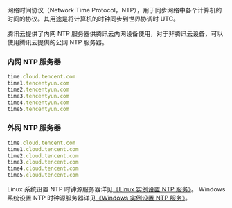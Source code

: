 网络时间协议（Network Time Protocol，NTP），用于同步网络中各个计算机的时间的协议。其用途是将计算机的时钟同步到世界协调时 UTC。

腾讯云提供了内网 NTP 服务器供腾讯云内网设备使用，对于非腾讯云设备，可以使用腾讯云提供的公网 NTP 服务器。

### 内网 NTP 服务器

```ruby
time.cloud.tencent.com
time1.tencentyun.com
time2.tencentyun.com
time3.tencentyun.com
time4.tencentyun.com
time5.tencentyun.com
```

### 外网 NTP 服务器

```ruby
time.cloud.tencent.com
time1.cloud.tencent.com 
time2.cloud.tencent.com 
time3.cloud.tencent.com
time4.cloud.tencent.com
time5.cloud.tencent.com
```

Linux 系统设置 NTP 时钟源服务器详见[《Linux 实例设置 NTP 服务》](https://cloud.tencent.com/document/product/213/30393)。
Windows 系统设置 NTP 时钟源服务器详见[《Windows 实例设置 NTP 服务》](https://cloud.tencent.com/document/product/213/30394)。



